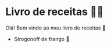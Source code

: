 # Livro de receitas :man_cook:

Olá! Bem vindo ao meu livro de receitas :wave:

* Strogonoff de frango :chicken:
